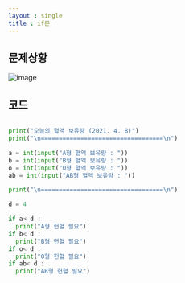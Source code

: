 ```yaml
---
layout : single
title : if문
---
```


## 문제상황

![image](https://user-images.githubusercontent.com/80247960/114002363-c22aca80-9897-11eb-8a82-15a410bbd35a.png)


## 코드 

~~~python

print("오늘의 혈액 보유량 (2021. 4. 8)")
print("\n==================================\n")

a = int(input("A형 혈액 보유량 : "))
b = int(input("B형 혈액 보유량 : "))
o = int(input("O형 혈액 보유량 : "))
ab = int(input("AB형 혈액 보유량 : "))

print("\n==================================\n")

d = 4

if a< d :
  print("A형 헌혈 필요")
if b< d :
  print("B형 헌혈 필요")
if o< d :
  print("O형 헌혈 필요")
if ab< d :
  print("AB형 헌혈 필요")

~~~

